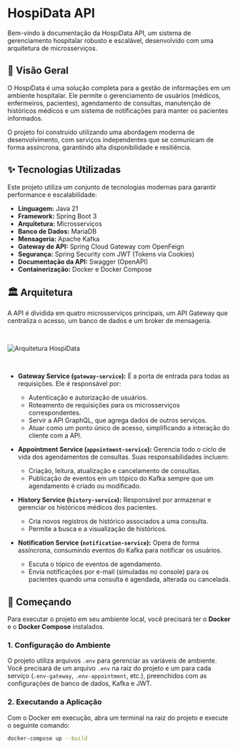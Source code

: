 # HospiData API

Bem-vindo à documentação da HospiData API, um sistema de gerenciamento hospitalar robusto e escalável, desenvolvido com uma arquitetura de microsserviços.

## 📝 Visão Geral

O HospiData é uma solução completa para a gestão de informações em um ambiente hospitalar. Ele permite o gerenciamento de usuários (médicos, enfermeiros, pacientes), agendamento de consultas, manutenção de históricos médicos e um sistema de notificações para manter os pacientes informados.

O projeto foi construído utilizando uma abordagem moderna de desenvolvimento, com serviços independentes que se comunicam de forma assíncrona, garantindo alta disponibilidade e resiliência.

## ✨ Tecnologias Utilizadas

Este projeto utiliza um conjunto de tecnologias modernas para garantir performance e escalabilidade:

* **Linguagem:** Java 21
* **Framework:** Spring Boot 3
* **Arquitetura:** Microsserviços
* **Banco de Dados:** MariaDB
* **Mensageria:** Apache Kafka
* **Gateway de API:** Spring Cloud Gateway com OpenFeign
* **Segurança:** Spring Security com JWT (Tokens via Cookies)
* **Documentação da API:** Swagger (OpenAPI)
* **Containerização:** Docker e Docker Compose

## 🏛️ Arquitetura

A API é dividida em quatro microsserviços principais, um API Gateway que centraliza o acesso, um banco de dados e um broker de mensageria.

<br>

![Arquitetura HospiData](https://i.imgur.com/8V5Y9n4.png)

<br>

* **Gateway Service (`gateway-service`):** É a porta de entrada para todas as requisições. Ele é responsável por:
    * Autenticação e autorização de usuários.
    * Roteamento de requisições para os microsserviços correspondentes.
    * Servir a API GraphQL, que agrega dados de outros serviços.
    * Atuar como um ponto único de acesso, simplificando a interação do cliente com a API.

* **Appointment Service (`appointment-service`):** Gerencia todo o ciclo de vida dos agendamentos de consultas. Suas responsabilidades incluem:
    * Criação, leitura, atualização e cancelamento de consultas.
    * Publicação de eventos em um tópico do Kafka sempre que um agendamento é criado ou modificado.

* **History Service (`history-service`):** Responsável por armazenar e gerenciar os históricos médicos dos pacientes.
    * Cria novos registros de histórico associados a uma consulta.
    * Permite a busca e a visualização de históricos.

* **Notification Service (`notification-service`):** Opera de forma assíncrona, consumindo eventos do Kafka para notificar os usuários.
    * Escuta o tópico de eventos de agendamento.
    * Envia notificações por e-mail (simuladas no console) para os pacientes quando uma consulta é agendada, alterada ou cancelada.

## 🚀 Começando

Para executar o projeto em seu ambiente local, você precisará ter o **Docker** e o **Docker Compose** instalados.

### 1. Configuração do Ambiente

O projeto utiliza arquivos `.env` para gerenciar as variáveis de ambiente. Você precisará de um arquivo `.env` na raiz do projeto e um para cada serviço (`.env-gateway`, `.env-appointment`, etc.), preenchidos com as configurações de banco de dados, Kafka e JWT.

### 2. Executando a Aplicação

Com o Docker em execução, abra um terminal na raiz do projeto e execute o seguinte comando:

```bash
docker-compose up --build
